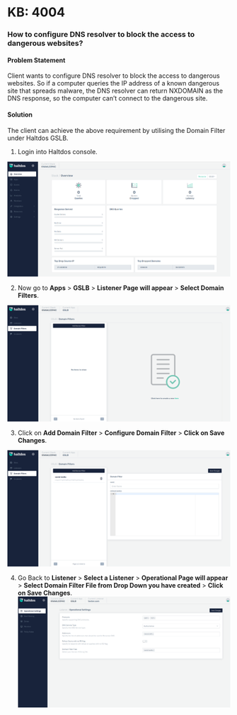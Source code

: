 # KB: 4004

### **How to configure DNS resolver to block the access to dangerous websites?**

#### **Problem Statement**

Client wants to configure DNS resolver to block the access to dangerous websites. So if a computer queries the IP address of a known dangerous site that spreads malware, the DNS resolver can return NXDOMAIN as the DNS response, so the computer can’t connect to the dangerous site.

#### **Solution**

The client can achieve the above requirement by utilising the Domain Filter under Haltdos GSLB.

1. Login into Haltdos console.

![kb-4004](/img/gslb/v7/kb/overview_kb_4004_1.png)

2. Now go to **Apps** > **GSLB** > **Listener Page will appear** > **Select Domain Filters**.

![kb-4004](/img/gslb/v7/kb/domain_kb_4004_2.png)

3. Click on **Add Domain Filter** > **Configure Domain Filter** > **Click on Save Changes**.

![kb-4004](/img/gslb/v7/kb/domain_kb_4004_3.png)

4. Go Back to **Listener** > **Select a Listener** > **Operational Page will appear** > **Select Domain Filter File from Drop Down you have created** > **Click on Save Changes**.
​
![kb-4004](/img/gslb/v7/kb/operational_kb_4004_4.png)